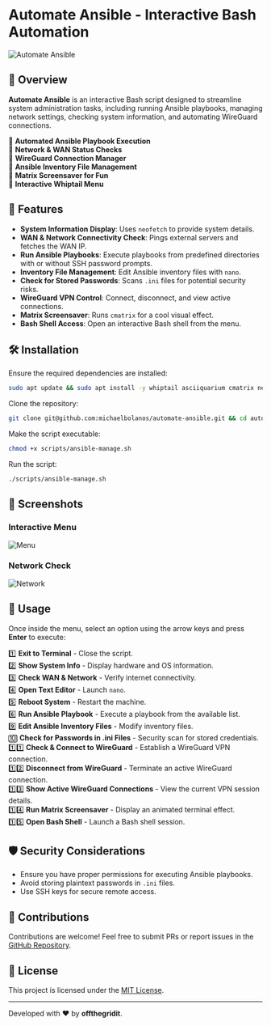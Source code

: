 # Automate Ansible - Interactive Bash Automation

![Automate Ansible](https://raw.githubusercontent.com/michaelbolanos/automate-ansible/main/assets/banner.png)

## 🚀 Overview
**Automate Ansible** is an interactive Bash script designed to streamline system administration tasks, including running Ansible playbooks, managing network settings, checking system information, and automating WireGuard connections.

🔹 **Automated Ansible Playbook Execution**  
🔹 **Network & WAN Status Checks**  
🔹 **WireGuard Connection Manager**  
🔹 **Ansible Inventory File Management**  
🔹 **Matrix Screensaver for Fun**  
🔹 **Interactive Whiptail Menu**  

## 📜 Features
- **System Information Display**: Uses `neofetch` to provide system details.
- **WAN & Network Connectivity Check**: Pings external servers and fetches the WAN IP.
- **Run Ansible Playbooks**: Execute playbooks from predefined directories with or without SSH password prompts.
- **Inventory File Management**: Edit Ansible inventory files with `nano`.
- **Check for Stored Passwords**: Scans `.ini` files for potential security risks.
- **WireGuard VPN Control**: Connect, disconnect, and view active connections.
- **Matrix Screensaver**: Runs `cmatrix` for a cool visual effect.
- **Bash Shell Access**: Open an interactive Bash shell from the menu.

## 🛠️ Installation
Ensure the required dependencies are installed:
```bash
sudo apt update && sudo apt install -y whiptail asciiquarium cmatrix neofetch nano ansible-playbook sudo grep wg curl
```

Clone the repository:
```bash
git clone git@github.com:michaelbolanos/automate-ansible.git && cd automate-ansible
```

Make the script executable:
```bash
chmod +x scripts/ansible-manage.sh
```

Run the script:
```bash
./scripts/ansible-manage.sh
```

## 📸 Screenshots
### Interactive Menu
![Menu](https://raw.githubusercontent.com/michaelbolanos/automate-ansible/main/assets/menu.png)

### Network Check
![Network](https://raw.githubusercontent.com/michaelbolanos/automate-ansible/main/assets/network.png)

## 📝 Usage
Once inside the menu, select an option using the arrow keys and press **Enter** to execute:

1️⃣ **Exit to Terminal** - Close the script.  
2️⃣ **Show System Info** - Display hardware and OS information.  
3️⃣ **Check WAN & Network** - Verify internet connectivity.  
4️⃣ **Open Text Editor** - Launch `nano`.  
5️⃣ **Reboot System** - Restart the machine.  
6️⃣ **Run Ansible Playbook** - Execute a playbook from the available list.  
9️⃣ **Edit Ansible Inventory Files** - Modify inventory files.  
🔟 **Check for Passwords in .ini Files** - Security scan for stored credentials.  
1️⃣1️⃣ **Check & Connect to WireGuard** - Establish a WireGuard VPN connection.  
1️⃣2️⃣ **Disconnect from WireGuard** - Terminate an active WireGuard connection.  
1️⃣3️⃣ **Show Active WireGuard Connections** - View the current VPN session details.  
1️⃣4️⃣ **Run Matrix Screensaver** - Display an animated terminal effect.  
1️⃣5️⃣ **Open Bash Shell** - Launch a Bash shell session.  

## 🛡 Security Considerations
- Ensure you have proper permissions for executing Ansible playbooks.
- Avoid storing plaintext passwords in `.ini` files.
- Use SSH keys for secure remote access.

## 🤝 Contributions
Contributions are welcome! Feel free to submit PRs or report issues in the [GitHub Repository](https://github.com/michaelbolanos/automate-ansible/issues).

## 📜 License
This project is licensed under the [MIT License](https://opensource.org/licenses/MIT).

---
Developed with ❤️ by **offthegridit**.

